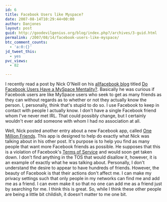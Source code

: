 ```yaml
---
id: 6
title: Facebook Users like Myspace?
date: 2007-08-14T10:29:44+00:00
author: Danjones
layout: post
guid: http://goodevilgenius.org/blog/index.php?/archives/3-guid.html
permalink: /2007/08/14/facebook-users-like-myspace/
btc_comment_counts:
  - 'a:0:{}'
jd_tweet_this:
  - yes
pvc_views:
  - 82

---
```

I recently read a post by Nick O'Neill on his [allfacebook blog](http://www.allfacebook.com/) titled [Do Facebook Users Have a MySpace Mentality?](http://www.allfacebook.com/2007/08/do-facebook-users-have-a-myspace-mentality/). Basically he was curious if Facebook users are like MySpace users who seek to get as many friends as they can without regards as to whether or not they actually know the person. I, personally, think that's stupid to do so. I use Facebook to keep in contact with people I actually know. I don't have a single Facebook friend whom I've never met IRL. That could possibly change, but I certainly wouldn't ever add someone with whom I had no association at all.

Well, Nick posted another entry about a new Facebook app, called [One Million Friends](http://www.allfacebook.com/2007/08/one-million-friends-get-banned/). This app is designed to help do exactly what Nick was talking about in his other post. It's purpose is to help you find as many people that want more Facebook friends as possible. He supposes that this is a violation of Facebook's [Terms of Service](http://www.facebook.com/terms.php) and would soon get taken down. I don't find anything in the TOS that would disallow it, however, it is an example of exactly what he was talking about. Personally, I don't understand the desire to appear to have hundreds of friends. However, the beauty of Facebook is that their actions don't affect me. I can make my privacy settings such that only people in my networks can find me and add me as a friend. I can even make it so that no one can add me as a friend just by searching for me. I think this is great. So, while I think these other people are being a little bit childish, it doesn't matter to me one bit.
